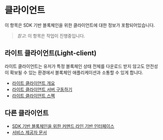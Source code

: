 # 클라이언트

이 항목은 SDK 기반 블록체인을 위한 클라이언트에 대한 정보가 포함되어있습니다.

> _참고_: 이 항목은 작업이 진행중입니다.

## 라이트 클라이언트(Light-client)

라이트 클라이언트는 유저가 특정 블록체인 상태 전체를 다운로드 받지 않고도 안전성
이 확보될 수 있는 환경에서 블록체인 애플리케이션과 소통할 수 있게 합니다.

- [라이트 클라이언트 개요](./lite/README.md)
- [라이트 클라이언트 서버 구동하기](./lite/getting_started.md)
- [라이트 클라이언트 스펙](./lite/specification.md)

## 다른 클라이언트

- [SDK 기반 블록체인을 위한 커맨드 라인 기반 인터페이스](./cli.md)
- [서비스 제공자 문서](./service-providers.md)
